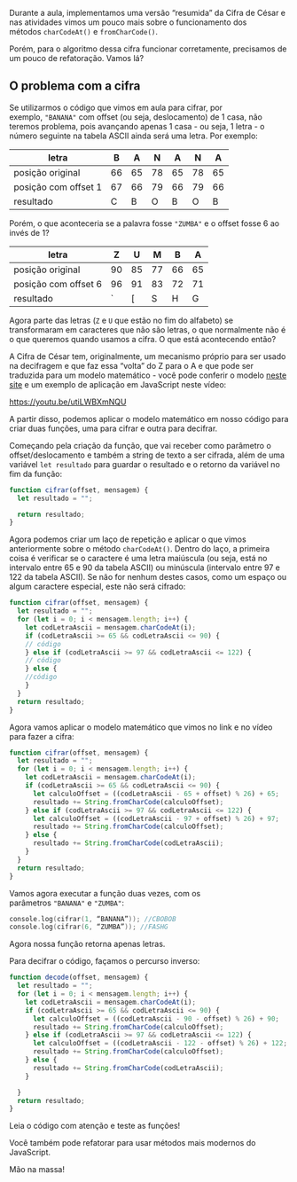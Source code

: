 Durante a aula, implementamos uma versão “resumida” da Cifra de César e nas atividades vimos um pouco mais sobre o funcionamento dos métodos `charCodeAt()` e `fromCharCode()`.

Porém, para o algoritmo dessa cifra funcionar corretamente, precisamos de um pouco de refatoração. Vamos lá?

## O problema com a cifra

Se utilizarmos o código que vimos em aula para cifrar, por exemplo, `"BANANA"` com offset (ou seja, deslocamento) de 1 casa, não teremos problema, pois avançando apenas 1 casa - ou seja, 1 letra - o número seguinte na tabela ASCII ainda será uma letra. Por exemplo:


| letra                | B   | A   | N   | A   | N   | A   |
| -------------------- | --- | --- | --- | --- | --- | --- |
| posição original     | 66  | 65  | 78  | 65  | 78  | 65  |
| posição com offset 1 | 67  | 66  | 79  | 66  | 79  | 66  |
| resultado            | C   | B   | O   | B   | O   | B   |


Porém, o que aconteceria se a palavra fosse `"ZUMBA"` e o offset fosse 6 ao invés de 1?


| letra                | Z   | U   | M   | B   | A   |
| -------------------- | --- | --- | --- | --- | --- |
| posição original     | 90  | 85  | 77  | 66  | 65  |
| posição com offset 6 | 96  | 91  | 83  | 72  | 71  |
| resultado            | `   | [   | S   | H   | G   |

Agora parte das letras (`Z` e `U` que estão no fim do alfabeto) se transformaram em caracteres que não são letras, o que normalmente não é o que queremos quando usamos a cifra. O que está acontecendo então?

A Cifra de César tem, originalmente, um mecanismo próprio para ser usado na decifragem e que faz essa “volta” do Z para o A e que pode ser traduzida para um modelo matemático - você pode conferir o modelo [neste site](https://danieldonda.com/a-matematica-da-cifra-de-cesar/) e um exemplo de aplicação em JavaScript neste vídeo:

https://youtu.be/utiLWBXmNQU

A partir disso, podemos aplicar o modelo matemático em nosso código para criar duas funções, uma para cifrar e outra para decifrar.

Começando pela criação da função, que vai receber como parâmetro o offset/deslocamento e também a string de texto a ser cifrada, além de uma variável `let resultado` para guardar o resultado e o retorno da variável no fim da função:

```javascript
function cifrar(offset, mensagem) {
  let resultado = "";

  return resultado;
}
```

Agora podemos criar um laço de repetição e aplicar o que vimos anteriormente sobre o método `charCodeAt()`. Dentro do laço, a primeira coisa é verificar se o caractere é uma letra maiúscula (ou seja, está no intervalo entre 65 e 90 da tabela ASCII) ou minúscula (intervalo entre 97 e 122 da tabela ASCII). Se não for nenhum destes casos, como um espaço ou algum caractere especial, este não será cifrado:

```javascript
function cifrar(offset, mensagem) {
  let resultado = "";
  for (let i = 0; i < mensagem.length; i++) {
    let codLetraAscii = mensagem.charCodeAt(i);
    if (codLetraAscii >= 65 && codLetraAscii <= 90) {
    // código
    } else if (codLetraAscii >= 97 && codLetraAscii <= 122) { 
    // código
    } else {
    //código
    }
  }
  return resultado;
}
```

Agora vamos aplicar o modelo matemático que vimos no link e no vídeo para fazer a cifra:

```javascript
function cifrar(offset, mensagem) {
  let resultado = "";
  for (let i = 0; i < mensagem.length; i++) {
    let codLetraAscii = mensagem.charCodeAt(i);
    if (codLetraAscii >= 65 && codLetraAscii <= 90) {
      let calculoOffset = ((codLetraAscii - 65 + offset) % 26) + 65;
      resultado += String.fromCharCode(calculoOffset);
    } else if (codLetraAscii >= 97 && codLetraAscii <= 122) { 
      let calculoOffset = ((codLetraAscii - 97 + offset) % 26) + 97;
      resultado += String.fromCharCode(calculoOffset);
    } else {
      resultado += String.fromCharCode(codLetraAscii); 
    }
  }
  return resultado;
}
```

Vamos agora executar a função duas vezes, com os parâmetros `"BANANA"` e `"ZUMBA"`:

```cpp
console.log(cifrar(1, “BANANA”)); //CBOBOB
console.log(cifrar(6, “ZUMBA”)); //FASHG
```

Agora nossa função retorna apenas letras.

Para decifrar o código, façamos o percurso inverso:

```javascript
function decode(offset, mensagem) {
  let resultado = "";
  for (let i = 0; i < mensagem.length; i++) {
    let codLetraAscii = mensagem.charCodeAt(i);
    if (codLetraAscii >= 65 && codLetraAscii <= 90) {
      let calculoOffset = ((codLetraAscii - 90 - offset) % 26) + 90;
      resultado += String.fromCharCode(calculoOffset);
    } else if (codLetraAscii >= 97 && codLetraAscii <= 122) {
      let calculoOffset = ((codLetraAscii - 122 - offset) % 26) + 122;
      resultado += String.fromCharCode(calculoOffset);
    } else {
      resultado += String.fromCharCode(codLetraAscii);
    }

  }
  return resultado;
}
```

Leia o código com atenção e teste as funções!

Você também pode refatorar para usar métodos mais modernos do JavaScript.

Mão na massa!